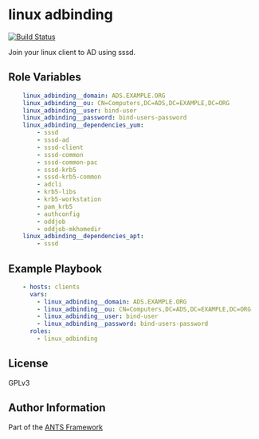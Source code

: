 linux adbinding
=========

[![Build Status](https://travis-ci.org/ANTS-Framework/linux_adbinding.svg?branch=master)](https://travis-ci.org/ANTS-Framework/linux_adbinding)

Join your linux client to AD using sssd.

Role Variables
--------------

```yml
    linux_adbinding__domain: ADS.EXAMPLE.ORG
    linux_adbinding__ou: CN=Computers,DC=ADS,DC=EXAMPLE,DC=ORG
    linux_adbinding__user: bind-user
    linux_adbinding__password: bind-users-password
    linux_adbinding__dependencies_yum:
        - sssd
        - sssd-ad
        - sssd-client
        - sssd-common
        - sssd-common-pac
        - sssd-krb5
        - sssd-krb5-common
        - adcli
        - krb5-libs
        - krb5-workstation
        - pam_krb5
        - authconfig
        - oddjob
        - oddjob-mkhomedir
    linux_adbinding__dependencies_apt:
        - sssd
```

Example Playbook
----------------

```yml
    - hosts: clients
      vars:
        - linux_adbinding__domain: ADS.EXAMPLE.ORG
        - linux_adbinding__ou: CN=Computers,DC=ADS,DC=EXAMPLE,DC=ORG
        - linux_adbinding__user: bind-user
        - linux_adbinding__password: bind-users-password
      roles:
        - linux_adbinding
```

License
-------

GPLv3

Author Information
------------------
Part of the [ANTS Framework](https://ants-framework.github.io/)
